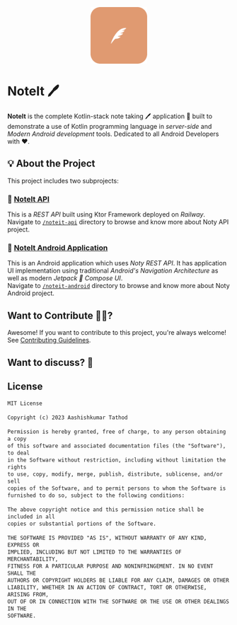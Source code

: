 <p align="center">
  <img src="art/logo.png" height="128"/>
</p>

# NoteIt 🖊️ 


**NoteIt** is the complete Kotlin-stack note taking 🖊️ application 📱 built to demonstrate a use of Kotlin programming language in *server-side* and *Modern Android development* tools. Dedicated to all Android Developers with ❤️. 
<!--
***You can Install and test latest NoteIt Android app from below 👇***

 [![Noty Simple App](https://img.shields.io/github/v/release/patilshreyas/notykt?color=7885FF&label=Simple%20App&logo=android&style=for-the-badge)](https://github.com/patilshreyas/notykt/releases/latest/download/noty-android-simple.apk)
[![Noty Compose App](https://img.shields.io/github/v/release/patilshreyas/notykt?color=7885FF&label=Compose%20App&logo=android&style=for-the-badge)](https://github.com/patilshreyas/notykt/releases/latest/download/noty-android-compose.apk) -->


## 💡 About the Project

This project includes two subprojects:

### 🔹 [NoteIt API](/noteit-api)

This is a *REST API* built using Ktor Framework deployed on *Railway*.  
Navigate to [`/noteit-api`](/noteit-api) directory to browse and know more about Noty API project.

### 🔹 [NoteIt Android Application](/noteit-android)

This is an Android application which uses *Noty REST API*. It has application UI implementation using traditional *Android's Navigation Architecture* as well as modern *Jetpack 🚀 Compose UI*.  
Navigate to [`/noteit-android`](/noteit-android) directory to browse and know more about Noty Android project.

## Want to Contribute 🙋‍♂️?

Awesome! If you want to contribute to this project, you're always welcome! See [Contributing Guidelines](CONTRIBUTING.md). 

## Want to discuss? 💬

<!-- Have any questions, doubts or want to present your opinions, views? You're always welcome. You can [start discussions](https://github.com/PatilShreyas/NotyKT/discussions). -->

<!-- ## Contributors

See our rockstar contributors :smile:

[![NotyKT Contributors](https://contrib.rocks/image?repo=PatilShreyas/NotyKT)](https://github.com/PatilShreyas/NotyKT/graphs/contributors)

_The beautiful UI of the application has been designed and developed by [Spikey Sanju](https://github.com/Spikeysanju)_ -->

## License

```
MIT License

Copyright (c) 2023 Aashishkumar Tathod

Permission is hereby granted, free of charge, to any person obtaining a copy
of this software and associated documentation files (the "Software"), to deal
in the Software without restriction, including without limitation the rights
to use, copy, modify, merge, publish, distribute, sublicense, and/or sell
copies of the Software, and to permit persons to whom the Software is
furnished to do so, subject to the following conditions:

The above copyright notice and this permission notice shall be included in all
copies or substantial portions of the Software.

THE SOFTWARE IS PROVIDED "AS IS", WITHOUT WARRANTY OF ANY KIND, EXPRESS OR
IMPLIED, INCLUDING BUT NOT LIMITED TO THE WARRANTIES OF MERCHANTABILITY,
FITNESS FOR A PARTICULAR PURPOSE AND NONINFRINGEMENT. IN NO EVENT SHALL THE
AUTHORS OR COPYRIGHT HOLDERS BE LIABLE FOR ANY CLAIM, DAMAGES OR OTHER
LIABILITY, WHETHER IN AN ACTION OF CONTRACT, TORT OR OTHERWISE, ARISING FROM,
OUT OF OR IN CONNECTION WITH THE SOFTWARE OR THE USE OR OTHER DEALINGS IN THE
SOFTWARE.
```
